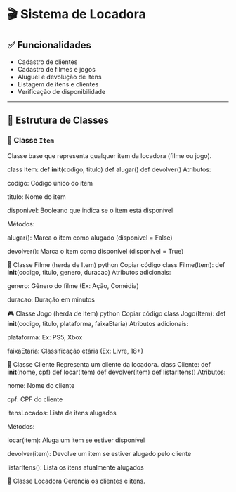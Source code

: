 # 🎬 Sistema de Locadora 

## ✅ Funcionalidades

- Cadastro de clientes
- Cadastro de filmes e jogos
- Aluguel e devolução de itens
- Listagem de itens e clientes
- Verificação de disponibilidade

---

## 🧱 Estrutura de Classes

### 🔹 Classe `Item`

Classe base que representa qualquer item da locadora (filme ou jogo).

class Item:
    def __init__(codigo, titulo)
    def alugar()
    def devolver()
Atributos:

codigo: Código único do item

titulo: Nome do item

disponivel: Booleano que indica se o item está disponível

Métodos:

alugar(): Marca o item como alugado (disponivel = False)

devolver(): Marca o item como disponível (disponivel = True)

🎥 Classe Filme (herda de Item)
python
Copiar código
class Filme(Item):
    def __init__(codigo, titulo, genero, duracao)
Atributos adicionais:

genero: Gênero do filme (Ex: Ação, Comédia)

duracao: Duração em minutos

🎮 Classe Jogo (herda de Item)
python
Copiar código
class Jogo(Item):
    def __init__(codigo, titulo, plataforma, faixaEtaria)
Atributos adicionais:

plataforma: Ex: PS5, Xbox

faixaEtaria: Classificação etária (Ex: Livre, 18+)

👤 Classe Cliente
Representa um cliente da locadora.
class Cliente:
    def __init__(nome, cpf)
    def locar(item)
    def devolver(item)
    def listarItens()
Atributos:

nome: Nome do cliente

cpf: CPF do cliente

itensLocados: Lista de itens alugados

Métodos:

locar(item): Aluga um item se estiver disponível

devolver(item): Devolve um item se estiver alugado pelo cliente

listarItens(): Lista os itens atualmente alugados

🏪 Classe Locadora
Gerencia os clientes e itens.
